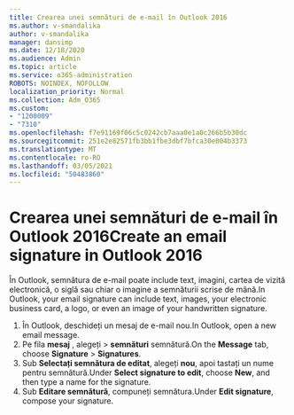 ```yaml
---
title: Crearea unei semnături de e-mail în Outlook 2016
ms.author: v-smandalika
author: v-smandalika
manager: dansimp
ms.date: 12/18/2020
ms.audience: Admin
ms.topic: article
ms.service: o365-administration
ROBOTS: NOINDEX, NOFOLLOW
localization_priority: Normal
ms.collection: Adm_O365
ms.custom:
- "1200009"
- "7310"
ms.openlocfilehash: f7e91169f06c5c0242cb7aaa0e1a0c266b5b30dc
ms.sourcegitcommit: 251e2e82571fb3bb1fbe3dbf7bfca30e004b3373
ms.translationtype: MT
ms.contentlocale: ro-RO
ms.lasthandoff: 03/05/2021
ms.locfileid: "50483860"
---
```

# <a name="create-an-email-signature-in-outlook-2016"></a><span data-ttu-id="13a04-102">Crearea unei semnături de e-mail în Outlook 2016</span><span class="sxs-lookup"><span data-stu-id="13a04-102">Create an email signature in Outlook 2016</span></span>

<span data-ttu-id="13a04-103">În Outlook, semnătura de e-mail poate include text, imagini, cartea de vizită electronică, o siglă sau chiar o imagine a semnăturii scrise de mână.</span><span class="sxs-lookup"><span data-stu-id="13a04-103">In Outlook, your email signature can include text, images, your electronic business card, a logo, or even an image of your handwritten signature.</span></span>

1. <span data-ttu-id="13a04-104">În Outlook, deschideți un mesaj de e-mail nou.</span><span class="sxs-lookup"><span data-stu-id="13a04-104">In Outlook, open a new email message.</span></span>
2. <span data-ttu-id="13a04-105">Pe fila **mesaj** , alegeți   >  **semnături** semnătură.</span><span class="sxs-lookup"><span data-stu-id="13a04-105">On the **Message** tab, choose **Signature** > **Signatures**.</span></span>
3. <span data-ttu-id="13a04-106">Sub **Selectați semnătura de editat**, alegeți **nou**, apoi tastați un nume pentru semnătură.</span><span class="sxs-lookup"><span data-stu-id="13a04-106">Under **Select signature to edit**, choose **New**, and then type a name for the signature.</span></span>
4. <span data-ttu-id="13a04-107">Sub **Editare semnătură**, compuneți semnătura.</span><span class="sxs-lookup"><span data-stu-id="13a04-107">Under **Edit signature**, compose your signature.</span></span>

